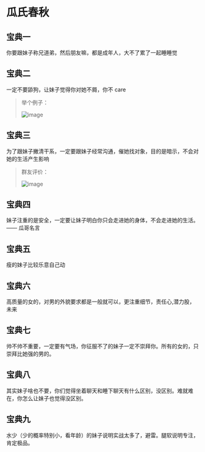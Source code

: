 # 瓜氏春秋

## 宝典一

你要跟妹子称兄道弟，然后朋友嘛，都是成年人，大不了累了一起睡睡觉

## 宝典二

一定不要舔狗，让妹子觉得你对她不屑，你不 care

> 举个例子：
> 
> ![image](https://user-images.githubusercontent.com/15652213/194696528-e6e1827a-ef60-41d2-b815-92f96042b288.png)

## 宝典三

为了跟妹子撇清干系，一定要跟妹子经常沟通，催她找对象，目的是暗示，不会对她的生活产生影响

> 群友评价：
>
> ![image](https://user-images.githubusercontent.com/15652213/194696510-c1fe3beb-19b8-4b55-b6ea-c0089936b73a.png)

## 宝典四

妹子注重的是安全，一定要让妹子明白你只会走进她的身体，不会走进她的生活。—— 瓜哥名言

## 宝典五

瘦的妹子比较乐意自己动

## 宝典六

高质量的女的，对男的外貌要求都是一般就可以，更注重细节，责任心,潜力股，未来

## 宝典七

帅不帅不重要，一定要有气场，你征服不了的妹子一定不崇拜你。所有的女的，只崇拜比她强的男的。

## 宝典八

其实妹子啥也不要，你们觉得坐着聊天和睡下聊天有什么区别，没区别。难就难在，你怎么让妹子也觉得没区别。

## 宝典九

水少（少的概率特别小，看年龄）的妹子说明实战太多了，避雷。腿软说明专注，肯定极品。


